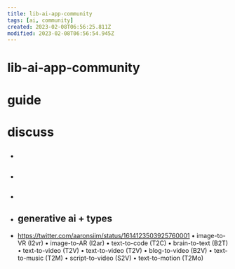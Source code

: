 ```yaml
---
title: lib-ai-app-community
tags: [ai, community]
created: 2023-02-08T06:56:25.811Z
modified: 2023-02-08T06:56:54.945Z
---
```


# lib-ai-app-community

# guide

# discuss
- ## 

- ## 

- ## 

- ## generative ai + types
- https://twitter.com/aaronsiim/status/1614123503925760001
• image-to-VR (I2vr)
• image-to-AR (I2ar)
• text-to-code (T2C)
• brain-to-text (B2T)
• text-to-video (T2V)
• text-to-video (T2V)
• blog-to-video (B2V)
• text-to-music (T2M)
• script-to-video (S2V)
• text-to-motion (T2Mo)
